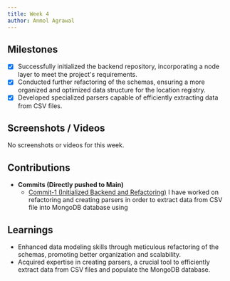 ```yaml
---
title: Week 4
author: Anmol Agrawal
---
```


## Milestones
- [x] Successfully initialized the backend repository, incorporating a node layer to meet the project's requirements.
- [x] Conducted further refactoring of the schemas, ensuring a more organized and optimized data structure for the location registry.
- [x] Developed specialized parsers capable of efficiently extracting data from CSV files.

## Screenshots / Videos 
No screenshots or videos for this week.

## Contributions
- **Commits (Directly pushed to Main)**
    - [Commit-1 (Initialized Backend and Refactoring)](https://github.com/anmode/demo-location-registry/commit/21c11e451d9f7496f2df1711c1e578eabab73162)
I have worked on refactoring and creating parsers in order to extract data from CSV file into MongoDB database using

## Learnings
- Enhanced data modeling skills through meticulous refactoring of the schemas, promoting better organization and scalability.
- Acquired expertise in creating parsers, a crucial tool to efficiently extract data from CSV files and populate the MongoDB database.